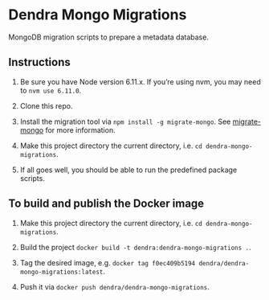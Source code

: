 # Dendra Mongo Migrations

MongoDB migration scripts to prepare a metadata database.


## Instructions

1. Be sure you have Node version 6.11.x. If you’re using nvm, you may need to `nvm use 6.11.0`.

2. Clone this repo.

3. Install the migration tool via `npm install -g migrate-mongo`. See [migrate-mongo](https://github.com/seppevs/migrate-mongo) for more information.

4. Make this project directory the current directory, i.e. `cd dendra-mongo-migrations`.

5. If all goes well, you should be able to run the predefined package scripts.


## To build and publish the Docker image

1. Make this project directory the current directory, i.e. `cd dendra-mongo-migrations`.

2. Build the project `docker build -t dendra:dendra-mongo-migrations .`.

3. Tag the desired image, e.g. `docker tag f0ec409b5194 dendra/dendra-mongo-migrations:latest`.

4. Push it via `docker push dendra/dendra-mongo-migrations`.
